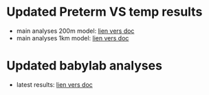 # Updated Preterm VS temp results

* main analyses 200m model: [lien vers doc](docs/main_results_2021-04-29.html)
* main analyses 1km model: [lien vers doc](docs/main_results_2021-04-13.html)

# Updated babylab analyses

* latest results: [lien vers doc](docs/babylab_main_results_2021-04-29.html)